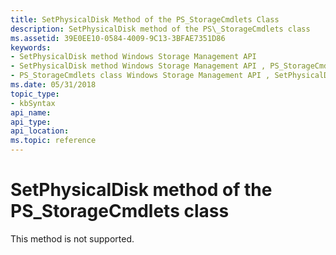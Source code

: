 ```yaml
---
title: SetPhysicalDisk Method of the PS_StorageCmdlets Class
description: SetPhysicalDisk method of the PS\_StorageCmdlets class
ms.assetid: 39E0EE10-0584-4009-9C13-3BFAE7351D86
keywords:
- SetPhysicalDisk method Windows Storage Management API
- SetPhysicalDisk method Windows Storage Management API , PS_StorageCmdlets class
- PS_StorageCmdlets class Windows Storage Management API , SetPhysicalDisk method
ms.date: 05/31/2018
topic_type: 
- kbSyntax
api_name: 
api_type: 
api_location: 
ms.topic: reference
---
```


# SetPhysicalDisk method of the PS\_StorageCmdlets class

This method is not supported.

 

 




